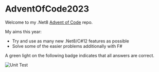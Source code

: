 # AdventOfCode2023
Welcome to my .Net8 [Advent of Code](https://adventofcode.com/2023) repo.

My aims this year:
- Try and use as many new .Net8/C#12 features as possible
- Solve some of the easier problems additionally with F#

A green light on the following badge indicates that all answers are correct.

![Unit Test](https://github.com/nick-wilson95/AdventOfCode2023/actions/workflows/build-and-test.yml/badge.svg)
